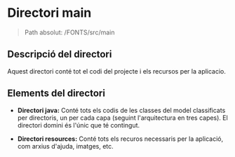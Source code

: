 # Directori main

> Path absolut: /FONTS/src/main

## Descripció del directori
Aquest directori conté tot el codi del projecte i els recursos per la aplicacio.

## Elements del directori

- **Directori java:**
Conté tots els codis de les classes del model classificats per directoris, un per cada capa (seguint l'arquitectura
en tres capes). El directori domini és l'únic que té contingut.

- **Directori resources:**
Conté tots els recuros necessaris per la aplicació, com arxius d'ajuda, imatges, etc.